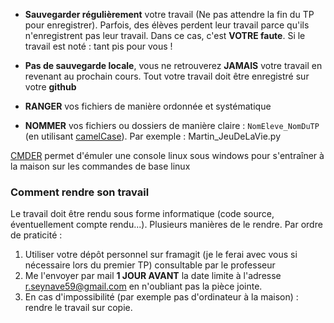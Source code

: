 * **Sauvegarder régulièrement** votre travail (Ne pas attendre la fin du TP pour enregistrer). Parfois, des élèves perdent leur travail parce qu'ils n'enregistrent pas leur travail. Dans ce cas, c'est **VOTRE faute**. Si le travail est noté : tant pis pour vous !
* **Pas de sauvegarde locale**, vous ne retrouverez **JAMAIS** votre travail en revenant au prochain cours. Tout votre travail doit être enregistré sur votre **github**

* **RANGER** vos fichiers de manière ordonnée et systématique
* **NOMMER** vos fichiers ou dossiers de manière claire : `NomEleve_NomDuTP` (en utilisant [camelCase](https://fr.wikipedia.org/wiki/Camel_case)). Par exemple : Martin\_JeuDeLaVie.py

[CMDER](https://cmder.net/) permet d'émuler une console linux sous windows pour s'entraîner à la maison sur les commandes de base linux

### Comment rendre son travail

Le travail doit être rendu sous forme informatique (code source, éventuellement compte rendu...). Plusieurs manières de le rendre. Par ordre de praticité :
1. Utiliser votre dépôt personnel sur framagit (je le ferai avec vous si nécessaire lors du premier TP) consultable par le professeur
2. Me l'envoyer par mail **1 JOUR AVANT** la date limite à l'adresse r.seynave59@gmail.com en n'oubliant pas la pièce jointe.
3. En cas d'impossibilité (par exemple pas d'ordinateur à la maison) : rendre le travail sur copie.

[premiereNsi]: https://framagit.org/premiere_nsi/
